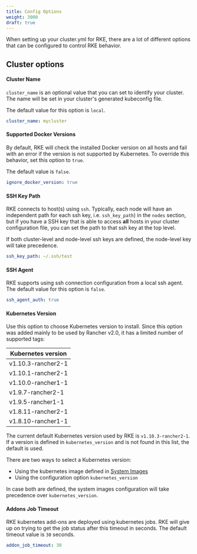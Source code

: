 ```yaml
---
title: Config Options
weight: 3000
draft: true
---
```


When setting up your cluster.yml for RKE, there are a lot of different options that can be configured to control RKE behavior.

## Cluster options

#### Cluster Name

`cluster_name` is an optional value that you can set to identify your cluster. The name will be set in your cluster's generated kubeconfig file.

The default value for this option is `local`.

```yaml
cluster_name: mycluster

```

#### Supported Docker Versions
By default, RKE will check the installed Docker version on all hosts and fail with an error if the version is not supported by Kubernetes. To override this behavior, set this option to `true`.

The default value is `false`.

```yaml
ignore_docker_version: true
```

#### SSH Key Path
RKE connects to host(s) using `ssh`. Typically, each node will have an independent path for each ssh key, i.e. `ssh_key_path`) in the `nodes` section, but if you have a SSH key that is able to access **all** hosts in your cluster configuration file, you can set the path to that ssh key at the top level.

If both cluster-level and node-level ssh keys are defined, the node-level key will take precedence.
```yaml
ssh_key_path: ~/.ssh/test
```

#### SSH Agent

RKE supports using ssh connection configuration from a local ssh agent. The default value for this option is `false`.

```yaml
ssh_agent_auth: true
```

#### Kubernetes Version

Use this option to choose Kubernetes version to install. Since this option was added mainly to be used by Rancher v2.0, it has a limited number of supported tags:

 |Kubernetes version|
 |-----------------|
 |v1.10.3-rancher2-1|
 |v1.10.1-rancher2-1|
 |v1.10.0-rancher1-1|
 |v1.9.7-rancher2-1|
 |v1.9.5-rancher1-1|
 |v1.8.11-rancher2-1|
 |v1.8.10-rancher1-1|

The current default Kubernetes version used by RKE is `v1.10.3-rancher2-1`. If a version is defined in `kubernetes_version` and is not found in this list, the default is used.

There are two ways to select a Kubernetes version:

- Using the kubernetes image defined in [System Images](#rke-system-images)
- Using the configuration option `kubernetes_version`

In case both are defined, the system images configuration will take precedence over `kubernetes_version`.


#### Addons Job Timeout

RKE kubernetes add-ons are deployed using kubernetes jobs. RKE will give up on trying to get the job status after this timeout in seconds. The default timeout value is `30` seconds.

```yaml
addon_job_timeout: 30
```
<!--add in sections for each option with high level description and link-->
